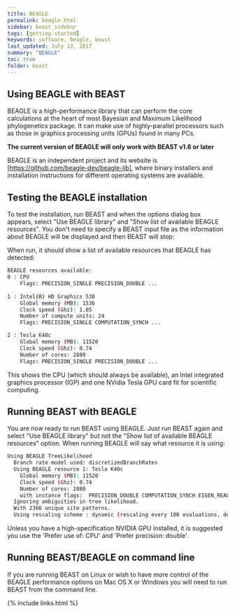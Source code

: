 ```yaml
---
title: BEAGLE
permalink: beagle.html
sidebar: beast_sidebar
tags: [getting-started]
keywords: software, beagle, beast
last_updated: July 13, 2017
summary: "BEAGLE"
toc: true
folder: beast
---
```


## Using BEAGLE with BEAST

BEAGLE is a high-performance library that can perform the core calculations at the heart of most Bayesian and Maximum Likelihood phylogenetics package. 
It can make use of highly-parallel processors such as those in graphics processing units (GPUs) found in many PCs. 

**The current version of BEAGLE will only work with BEAST v1.6 or later**

BEAGLE is an independent project and its website is [https://github.com/beagle-dev/beagle-lib], where binary installers and installation instructions for different operating systems are available.

## Testing the BEAGLE installation 

To test the installation, run BEAST and when the options dialog box appears, select "Use BEAGLE library" and "Show list of available BEAGLE resources". 
You don't need to specify a BEAST input file as the information about BEAGLE will be displayed and then BEAST will stop:

When run, it should show a list of available resources that BEAGLE has detected:

```bash
BEAGLE resources available:
0 : CPU
    Flags: PRECISION_SINGLE PRECISION_DOUBLE ...
    
1 : Intel(R) HD Graphics 530
    Global memory (MB): 1536
    Clock speed (Ghz): 1.05
    Number of compute units: 24
    Flags: PRECISION_SINGLE COMPUTATION_SYNCH ...

2 : Tesla K40c
    Global memory (MB): 11520
    Clock speed (Ghz): 0.74
    Number of cores: 2880
    Flags: PRECISION_SINGLE PRECISION_DOUBLE ...
```

This shows the CPU (which should always be available), an Intel integrated graphics processor (IGP) and one NVidia Tesla GPU card fit for scientific computing. 

## Running BEAST with BEAGLE 

You are now ready to run BEAST using BEAGLE. Just run BEAST again and select "Use BEAGLE library" but not the "Show list of available BEAGLE resources" option. 
When running BEAGLE will say what resource it is using:

```bash
Using BEAGLE TreeLikelihood
  Branch rate model used: discretizedBranchRates
  Using BEAGLE resource 1: Tesla K40c
    Global memory (MB): 11520
    Clock speed (Ghz): 0.74
    Number of cores: 2880
    with instance flags:  PRECISION_DOUBLE COMPUTATION_SYNCH EIGEN_REAL SCALING_MANUAL SCALERS_RAW ...
  Ignoring ambiguities in tree likelihood.
  With 2366 unique site patterns.
  Using rescaling scheme : dynamic (rescaling every 100 evaluations, delay rescaling until first overflow)
```

Unless you have a high-specification NVIDIA GPU installed, it is suggested you use the 'Prefer use of: CPU' and 'Prefer precision: double'.

## Running BEAST/BEAGLE on command line 

If you are running BEAST on Linux or wish to have more control of the BEAGLE performance options on Mac OS X or Windows you will need to run BEAST from the command line.

{% include links.html %}
